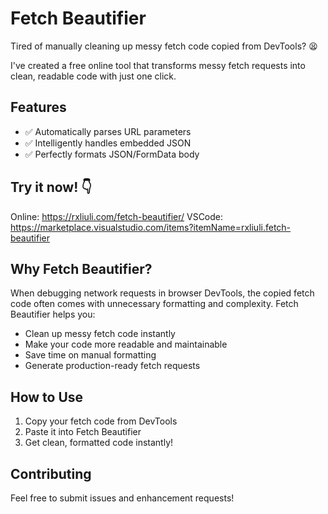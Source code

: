 # Fetch Beautifier

Tired of manually cleaning up messy fetch code copied from DevTools? 😫

I've created a free online tool that transforms messy fetch requests into clean, readable code with just one click.

## Features

- ✅ Automatically parses URL parameters
- ✅ Intelligently handles embedded JSON
- ✅ Perfectly formats JSON/FormData body

## Try it now! 👇

Online: <https://rxliuli.com/fetch-beautifier/>
VSCode: <https://marketplace.visualstudio.com/items?itemName=rxliuli.fetch-beautifier>

## Why Fetch Beautifier?

When debugging network requests in browser DevTools, the copied fetch code often comes with unnecessary formatting and complexity. Fetch Beautifier helps you:

- Clean up messy fetch code instantly
- Make your code more readable and maintainable
- Save time on manual formatting
- Generate production-ready fetch requests

## How to Use

1. Copy your fetch code from DevTools
2. Paste it into Fetch Beautifier
3. Get clean, formatted code instantly!

## Contributing

Feel free to submit issues and enhancement requests!
